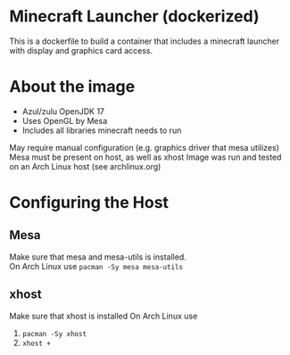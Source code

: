 # Minecraft Launcher (dockerized)
This is a dockerfile to build a container that includes a minecraft launcher with display and
graphics card access.  

# About the image
* Azul/zulu OpenJDK 17
* Uses OpenGL by Mesa
* Includes all libraries minecraft needs to run  

May require manual configuration (e.g. graphics driver that mesa utilizes)  
Mesa must be present on host, as well as xhost
Image was run and tested on an Arch Linux host (see archlinux.org)

# Configuring the Host

## Mesa

Make sure that mesa and mesa-utils is installed.  
On Arch Linux use ```pacman -Sy mesa mesa-utils```

## xhost

Make sure that xhost is installed
On Arch Linux use  
1. ```pacman -Sy xhost```
2. ```xhost +``` <!-- Configures xhost to accept connections from any host -->
